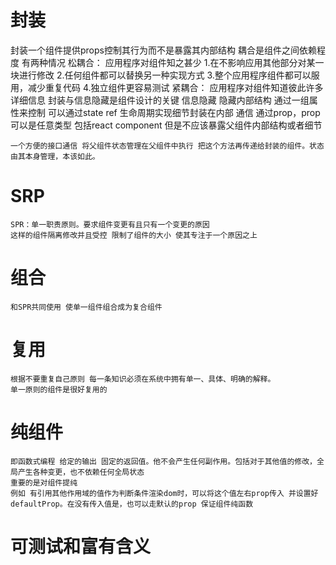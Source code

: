 # 封装
封装一个组件提供props控制其行为而不是暴露其内部结构
耦合是组件之间依赖程度 有两种情况
松耦合： 应用程序对组件知之甚少
    1.在不影响应用其他部分对某一块进行修改
    2.任何组件都可以替换另一种实现方式
    3.整个应用程序组件都可以服用，减少重复代码
    4.独立组件更容易测试
紧耦合： 应用程序对组件知道彼此许多详细信息
封装与信息隐藏是组件设计的关键
    信息隐藏
        隐藏内部结构 通过一组属性来控制
         可以通过state ref 生命周期实现细节封装在内部
    通信
        通过prop，prop可以是任意类型 包括react component 但是不应该暴露父组件内部结构或者细节
        
    一个方便的接口通信 将父组件状态管理在父组件中执行 把这个方法再传递给封装的组件。状态由其本身管理，本该如此。

# SRP
    SPR：单一职责原则。要求组件变更有且只有一个变更的原因
    这样的组件隔离修改并且受控 限制了组件的大小 使其专注于一个原因之上
# 组合
    和SPR共同使用 使单一组件组合成为复合组件 
# 复用 
    根据不要重复自己原则 每一条知识必须在系统中拥有单一、具体、明确的解释。
    单一原则的组件是很好复用的 
# 纯组件
    即函数式编程 给定的输出 固定的返回值。他不会产生任何副作用。包括对于其他值的修改，全局产生各种变更，也不依赖任何全局状态
    重要的是对组件提纯 
    例如 有引用其他作用域的值作为判断条件渲染dom时，可以将这个值左右prop传入 并设置好defaultProp。在没有传入值是，也可以走默认的prop 保证组件纯函数
# 可测试和富有含义